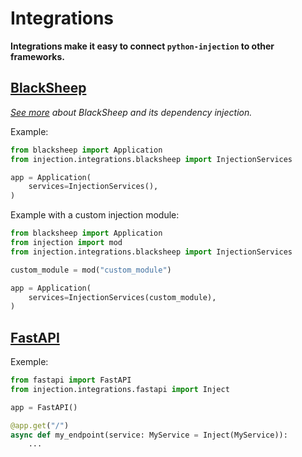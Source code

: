 # Integrations

**Integrations make it easy to connect `python-injection` to other frameworks.**

## [BlackSheep](https://github.com/Neoteroi/BlackSheep)

_[See more](https://www.neoteroi.dev/blacksheep/dependency-injection) about BlackSheep and its dependency injection._

Example:

```python
from blacksheep import Application
from injection.integrations.blacksheep import InjectionServices

app = Application(
    services=InjectionServices(),
)
```

Example with a custom injection module:

```python
from blacksheep import Application
from injection import mod
from injection.integrations.blacksheep import InjectionServices

custom_module = mod("custom_module")

app = Application(
    services=InjectionServices(custom_module),
)
```

## [FastAPI](https://github.com/fastapi/fastapi)

Exemple:

```python
from fastapi import FastAPI
from injection.integrations.fastapi import Inject

app = FastAPI()

@app.get("/")
async def my_endpoint(service: MyService = Inject(MyService)):
    ...
```
